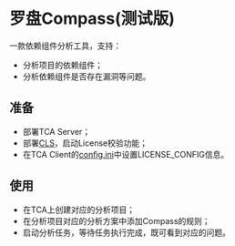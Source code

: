 # 罗盘Compass(测试版)
一款依赖组件分析工具，支持：
- 分析项目的依赖组件；
- 分析依赖组件是否存在漏洞等问题。

## 准备
- 部署TCA Server；
- 部署[CLS](../../server/cls/README.md#部署)，启动License校验功能；
- 在TCA Client的[config.ini](../../client/config.ini)中设置LICENSE_CONFIG信息。

## 使用
- 在TCA上创建对应的分析项目；
- 在分析项目对应的分析方案中添加Compass的规则；
- 启动分析任务，等待任务执行完成，既可看到对应的问题。
